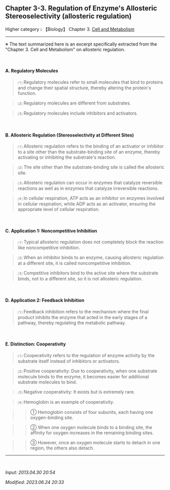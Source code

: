 ## **Chapter 3-3. Regulation of Enzyme's Allosteric Stereoselectivity (allosteric regulation)**

Higher category **:** 【Biology】 Chapter 3. [Cell and Metabolism](https://jb243.github.io/pages/69)

---

※ The text summarized here is an excerpt specifically extracted from the "Chapter 3. Cell and Metabolism" on allosteric regulation.

<br>

#### **A. Regulatory Molecules**

> ⑴ Regulatory molecules refer to small molecules that bind to proteins and change their spatial structure, thereby altering the protein's function.

> ⑵ Regulatory molecules are different from substrates.

> ⑶ Regulatory molecules include inhibitors and activators.

<br>

#### **B. Allosteric Regulation (Stereoselectivity at Different Sites)**

> ⑴ Allosteric regulation refers to the binding of an activator or inhibitor to a site other than the substrate-binding site of an enzyme, thereby activating or inhibiting the substrate's reaction.

> ⑵ The site other than the substrate-binding site is called the allosteric site.

> ⑶ Allosteric regulation can occur in enzymes that catalyze reversible reactions as well as in enzymes that catalyze irreversible reactions.

> ⑷ In cellular respiration, ATP acts as an inhibitor on enzymes involved in cellular respiration, while ADP acts as an activator, ensuring the appropriate level of cellular respiration.

<br>

#### **C. Application 1: Noncompetitive Inhibition**

> ⑴ Typical allosteric regulation does not completely block the reaction like noncompetitive inhibition.

> ⑵ When an inhibitor binds to an enzyme, causing allosteric regulation at a different site, it is called noncompetitive inhibition.

> ⑶ Competitive inhibitors bind to the active site where the substrate binds, not to a different site, so it is not allosteric regulation.

<br>

#### **D. Application 2: Feedback Inhibition**

> ⑴ Feedback inhibition refers to the mechanism where the final product inhibits the enzyme that acted in the early stages of a pathway, thereby regulating the metabolic pathway.

<br>
 
#### **E. Distinction: Cooperativity**

> ⑴ Cooperativity refers to the regulation of enzyme activity by the substrate itself instead of inhibitors or activators.

> ⑵ Positive cooperativity: Due to cooperativity, when one substrate molecule binds to the enzyme, it becomes easier for additional substrate molecules to bind.

> ⑶ Negative cooperativity: It exists but is extremely rare.

> ⑷ Hemoglobin is an example of cooperativity.

>> ① Hemoglobin consists of four subunits, each having one oxygen-binding site.

>> ② When one oxygen molecule binds to a binding site, the affinity for oxygen increases in the remaining binding sites.

>> ③ However, once an oxygen molecule starts to detach in one region, the others also detach.

---

<br>

*Input: 2013.04.30 20:54*

*Modified: 2023.06.24 20:33*
